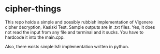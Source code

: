 # cipher-things
This repo holds a simple and possibly rubbish implementation of Vigenere cipher decryption, Kasiski Test.
Sample outputs are in .txt files.
Yes, it does not read the input from any file and terminal and it sucks. You have to hardcode it into the main.cpp.

Also, there exists simple lsfr implementation written in python.
